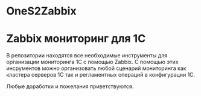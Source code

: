# OneS2Zabbix
Zabbix мониторинг для 1С
======================================================================

В репозитории находятся все необходимые инструменты для организации мониторинга 1C с помощью Zabbix.
С помощью этих инсрументов можно организовать любой сценарий мониторинга как кластера серверов 1С так и 
регламентных операций в конфигурации 1С.

Любые доработки и пожелания приветствуются.

